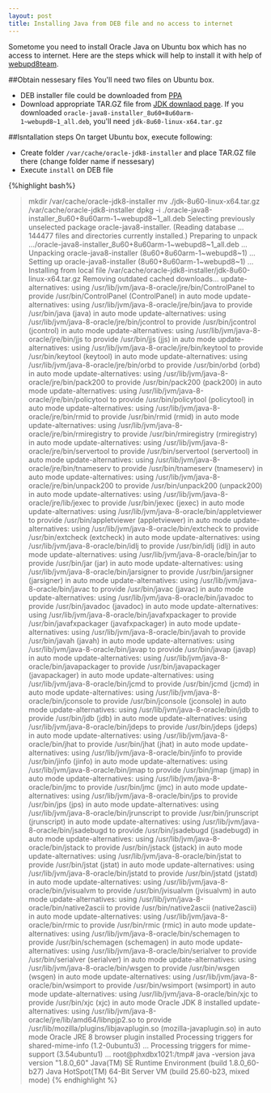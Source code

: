 ```yaml
---
layout: post
title: Installing Java from DEB file and no access to internet
---
```

Sometome you need to install Oracle Java on Ubuntu box which has no access to internet. Here are the steps whick will help to install it with help of [webupd8team](https://launchpad.net/~webupd8team/+archive/ubuntu/java). 

##Obtain nessesary files
You'll need two files on Ubuntu box.
- DEB installer file could be downloaded from [PPA](http://ppa.launchpad.net/webupd8team/java/ubuntu/pool/main/o/)
- Download appropriate TAR.GZ file from [JDK downlaod page](http://www.oracle.com/technetwork/java/javase/downloads/index.html). If you downloaded `oracle-java8-installer_8u60+8u60arm-1~webupd8~1_all.deb`, you'll need `jdk-8u60-linux-x64.tar.gz`

##Isntallation steps
On target Ubuntu box, execute following:
- Create folder `/var/cache/oracle-jdk8-installer` and place TAR.GZ file there (change folder name if nessesary)
- Execute `install` on DEB file
 
{%highlight bash%}
> mkdir /var/cache/oracle-jdk8-installer
> mv ./jdk-8u60-linux-x64.tar.gz /var/cache/oracle-jdk8-installer
> dpkg -i ./oracle-java8-installer_8u60+8u60arm-1~webupd8~1_all.deb
Selecting previously unselected package oracle-java8-installer.
(Reading database ... 144477 files and directories currently installed.)
Preparing to unpack .../oracle-java8-installer_8u60+8u60arm-1~webupd8~1_all.deb ...
Unpacking oracle-java8-installer (8u60+8u60arm-1~webupd8~1) ...
Setting up oracle-java8-installer (8u60+8u60arm-1~webupd8~1) ...
Installing from local file /var/cache/oracle-jdk8-installer/jdk-8u60-linux-x64.tar.gz
Removing outdated cached downloads...
update-alternatives: using /usr/lib/jvm/java-8-oracle/jre/bin/ControlPanel to provide /usr/bin/ControlPanel (ControlPanel) in auto mode
update-alternatives: using /usr/lib/jvm/java-8-oracle/jre/bin/java to provide /usr/bin/java (java) in auto mode
update-alternatives: using /usr/lib/jvm/java-8-oracle/jre/bin/jcontrol to provide /usr/bin/jcontrol (jcontrol) in auto mode
update-alternatives: using /usr/lib/jvm/java-8-oracle/jre/bin/jjs to provide /usr/bin/jjs (jjs) in auto mode
update-alternatives: using /usr/lib/jvm/java-8-oracle/jre/bin/keytool to provide /usr/bin/keytool (keytool) in auto mode
update-alternatives: using /usr/lib/jvm/java-8-oracle/jre/bin/orbd to provide /usr/bin/orbd (orbd) in auto mode
update-alternatives: using /usr/lib/jvm/java-8-oracle/jre/bin/pack200 to provide /usr/bin/pack200 (pack200) in auto mode
update-alternatives: using /usr/lib/jvm/java-8-oracle/jre/bin/policytool to provide /usr/bin/policytool (policytool) in auto mode
update-alternatives: using /usr/lib/jvm/java-8-oracle/jre/bin/rmid to provide /usr/bin/rmid (rmid) in auto mode
update-alternatives: using /usr/lib/jvm/java-8-oracle/jre/bin/rmiregistry to provide /usr/bin/rmiregistry (rmiregistry) in auto mode
update-alternatives: using /usr/lib/jvm/java-8-oracle/jre/bin/servertool to provide /usr/bin/servertool (servertool) in auto mode
update-alternatives: using /usr/lib/jvm/java-8-oracle/jre/bin/tnameserv to provide /usr/bin/tnameserv (tnameserv) in auto mode
update-alternatives: using /usr/lib/jvm/java-8-oracle/jre/bin/unpack200 to provide /usr/bin/unpack200 (unpack200) in auto mode
update-alternatives: using /usr/lib/jvm/java-8-oracle/jre/lib/jexec to provide /usr/bin/jexec (jexec) in auto mode
update-alternatives: using /usr/lib/jvm/java-8-oracle/bin/appletviewer to provide /usr/bin/appletviewer (appletviewer) in auto mode
update-alternatives: using /usr/lib/jvm/java-8-oracle/bin/extcheck to provide /usr/bin/extcheck (extcheck) in auto mode
update-alternatives: using /usr/lib/jvm/java-8-oracle/bin/idlj to provide /usr/bin/idlj (idlj) in auto mode
update-alternatives: using /usr/lib/jvm/java-8-oracle/bin/jar to provide /usr/bin/jar (jar) in auto mode
update-alternatives: using /usr/lib/jvm/java-8-oracle/bin/jarsigner to provide /usr/bin/jarsigner (jarsigner) in auto mode
update-alternatives: using /usr/lib/jvm/java-8-oracle/bin/javac to provide /usr/bin/javac (javac) in auto mode
update-alternatives: using /usr/lib/jvm/java-8-oracle/bin/javadoc to provide /usr/bin/javadoc (javadoc) in auto mode
update-alternatives: using /usr/lib/jvm/java-8-oracle/bin/javafxpackager to provide /usr/bin/javafxpackager (javafxpackager) in auto mode
update-alternatives: using /usr/lib/jvm/java-8-oracle/bin/javah to provide /usr/bin/javah (javah) in auto mode
update-alternatives: using /usr/lib/jvm/java-8-oracle/bin/javap to provide /usr/bin/javap (javap) in auto mode
update-alternatives: using /usr/lib/jvm/java-8-oracle/bin/javapackager to provide /usr/bin/javapackager (javapackager) in auto mode
update-alternatives: using /usr/lib/jvm/java-8-oracle/bin/jcmd to provide /usr/bin/jcmd (jcmd) in auto mode
update-alternatives: using /usr/lib/jvm/java-8-oracle/bin/jconsole to provide /usr/bin/jconsole (jconsole) in auto mode
update-alternatives: using /usr/lib/jvm/java-8-oracle/bin/jdb to provide /usr/bin/jdb (jdb) in auto mode
update-alternatives: using /usr/lib/jvm/java-8-oracle/bin/jdeps to provide /usr/bin/jdeps (jdeps) in auto mode
update-alternatives: using /usr/lib/jvm/java-8-oracle/bin/jhat to provide /usr/bin/jhat (jhat) in auto mode
update-alternatives: using /usr/lib/jvm/java-8-oracle/bin/jinfo to provide /usr/bin/jinfo (jinfo) in auto mode
update-alternatives: using /usr/lib/jvm/java-8-oracle/bin/jmap to provide /usr/bin/jmap (jmap) in auto mode
update-alternatives: using /usr/lib/jvm/java-8-oracle/bin/jmc to provide /usr/bin/jmc (jmc) in auto mode
update-alternatives: using /usr/lib/jvm/java-8-oracle/bin/jps to provide /usr/bin/jps (jps) in auto mode
update-alternatives: using /usr/lib/jvm/java-8-oracle/bin/jrunscript to provide /usr/bin/jrunscript (jrunscript) in auto mode
update-alternatives: using /usr/lib/jvm/java-8-oracle/bin/jsadebugd to provide /usr/bin/jsadebugd (jsadebugd) in auto mode
update-alternatives: using /usr/lib/jvm/java-8-oracle/bin/jstack to provide /usr/bin/jstack (jstack) in auto mode
update-alternatives: using /usr/lib/jvm/java-8-oracle/bin/jstat to provide /usr/bin/jstat (jstat) in auto mode
update-alternatives: using /usr/lib/jvm/java-8-oracle/bin/jstatd to provide /usr/bin/jstatd (jstatd) in auto mode
update-alternatives: using /usr/lib/jvm/java-8-oracle/bin/jvisualvm to provide /usr/bin/jvisualvm (jvisualvm) in auto mode
update-alternatives: using /usr/lib/jvm/java-8-oracle/bin/native2ascii to provide /usr/bin/native2ascii (native2ascii) in auto mode
update-alternatives: using /usr/lib/jvm/java-8-oracle/bin/rmic to provide /usr/bin/rmic (rmic) in auto mode
update-alternatives: using /usr/lib/jvm/java-8-oracle/bin/schemagen to provide /usr/bin/schemagen (schemagen) in auto mode
update-alternatives: using /usr/lib/jvm/java-8-oracle/bin/serialver to provide /usr/bin/serialver (serialver) in auto mode
update-alternatives: using /usr/lib/jvm/java-8-oracle/bin/wsgen to provide /usr/bin/wsgen (wsgen) in auto mode
update-alternatives: using /usr/lib/jvm/java-8-oracle/bin/wsimport to provide /usr/bin/wsimport (wsimport) in auto mode
update-alternatives: using /usr/lib/jvm/java-8-oracle/bin/xjc to provide /usr/bin/xjc (xjc) in auto mode
Oracle JDK 8 installed
update-alternatives: using /usr/lib/jvm/java-8-oracle/jre/lib/amd64/libnpjp2.so to provide /usr/lib/mozilla/plugins/libjavaplugin.so (mozilla-javaplugin.so) in auto mode
Oracle JRE 8 browser plugin installed
Processing triggers for shared-mime-info (1.2-0ubuntu3) ...
Processing triggers for mime-support (3.54ubuntu1) ...
root@phxdbx1021:/tmp# java -version
java version "1.8.0_60"
Java(TM) SE Runtime Environment (build 1.8.0_60-b27)
Java HotSpot(TM) 64-Bit Server VM (build 25.60-b23, mixed mode)
{% endhighlight %}

